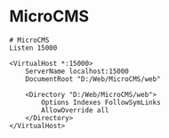MicroCMS
========

    # MicroCMS
    Listen 15000
    
    <VirtualHost *:15000>
        ServerName localhost:15000
        DocumentRoot "D:/Web/MicroCMS/web"
        
        <Directory "D:/Web/MicroCMS/web">
            Options Indexes FollowSymLinks
            AllowOverride all
        </Directory>
    </VirtualHost>